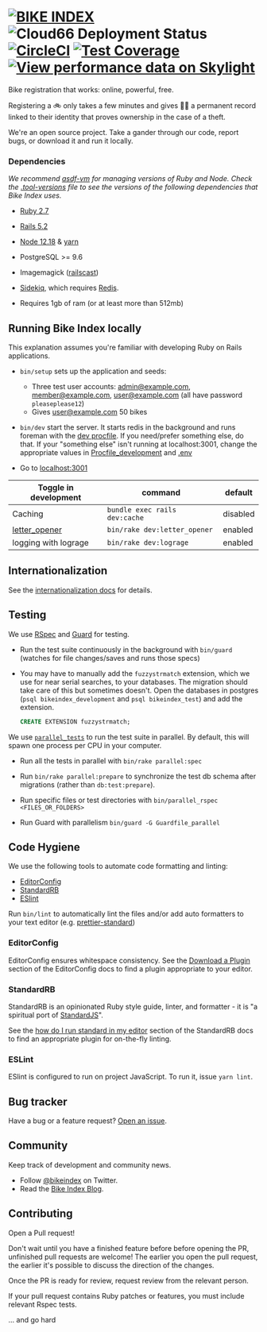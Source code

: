 # [![BIKE INDEX][bike-index-logo]][bike-index] ![Cloud66 Deployment Status][cloud66-badge] [![CircleCI][circleci-badge]][circleci] [![Test Coverage][codeclimate-badge]][codeclimate] [![View performance data on Skylight][skylight-badge]][skylight]

[bike-index-logo]: https://github.com/bikeindex/bike_index/blob/main/bike_index.png?raw=true
[circleci]: https://circleci.com/gh/bikeindex/bike_index/tree/main
[circleci-badge]: https://circleci.com/gh/bikeindex/bike_index/tree/main.svg?style=svg
[codeclimate]: https://codeclimate.com/github/bikeindex/bike_index
[codeclimate-badge]: https://codeclimate.com/github/bikeindex/bike_index/badges/coverage.svg
[skylight]: https://oss.skylight.io/app/applications/j93iQ4K2pxCP
[skylight-badge]: https://badges.skylight.io/status/j93iQ4K2pxCP.svg
[bike-index]: https://www.bikeindex.org
[cloud66-badge]: https://app.cloud66.com/stacks/badge/ff54cf1d55d7eb91ef09c90f125ae4f1.svg

Bike registration that works: online, powerful, free.

Registering a 🚲 only takes a few minutes and gives 🚴‍♀️ a permanent record linked to their identity that proves ownership in the case of a theft.

We're an open source project. Take a gander through our code, report bugs, or download it and run it locally.

### Dependencies

_We recommend [asdf-vm](https://asdf-vm.com/#/) for managing versions of Ruby and Node. Check the [.tool-versions](.tool-versions) file to see the versions of the following dependencies that Bike Index uses._

- [Ruby 2.7](http://www.ruby-lang.org/en/)

- [Rails 5.2](http://rubyonrails.org/)

- [Node 12.18](https://nodejs.org/en/) & [yarn](https://yarnpkg.com/en/)

- PostgreSQL >= 9.6

- Imagemagick ([railscast](http://railscasts.com/episodes/374-image-manipulation?view=asciicast))

- [Sidekiq](https://github.com/mperham/sidekiq), which requires [Redis](http://redis.io/).

- Requires 1gb of ram (or at least more than 512mb)

## Running Bike Index locally

This explanation assumes you're familiar with developing Ruby on Rails applications.

- `bin/setup` sets up the application and seeds:
  - Three test user accounts: admin@example.com, member@example.com, user@example.com (all have password `pleaseplease12`)
  - Gives user@example.com 50 bikes

- `bin/dev` start the server. It starts redis in the background and runs foreman with the [dev procfile](Procfile_development). If you need/prefer something else, do that. If your "something else" isn't running at localhost:3001, change the appropriate values in [Procfile_development](Procfile_development) and [.env](.env)

- Go to [localhost:3001](http://localhost:3001)

| Toggle in development | command                       | default  |
| ---------             | -------                       | -------  |
| Caching               | `bundle exec rails dev:cache` | disabled |
| [letter_opener][]     | `bin/rake dev:letter_opener`  | enabled  |
| logging with lograge  | `bin/rake dev:lograge`        | enabled  |

[letter_opener]: https://github.com/ryanb/letter_opener

## Internationalization

See the [internationalization docs](docs/internationalization.markdown) for details.

## Testing

We use [RSpec](https://github.com/rspec/rspec) and
[Guard](https://github.com/guard/guard) for testing.

- Run the test suite continuously in the background with `bin/guard` (watches for file changes/saves and runs those specs)

- You may have to manually add the `fuzzystrmatch` extension, which we use for
  near serial searches, to your databases. The migration should take care of
  this but sometimes doesn't. Open the databases in postgres
  (`psql bikeindex_development` and `psql bikeindex_test`) and add the extension.

  ```sql
  CREATE EXTENSION fuzzystrmatch;
  ```

We use [`parallel_tests`](https://github.com/grosser/parallel_tests/) to run the test suite in parallel. By default, this will spawn one process per CPU in your computer.

- Run all the tests in parallel with `bin/rake parallel:spec`

- Run `bin/rake parallel:prepare` to synchronize the test db schema after migrations (rather than `db:test:prepare`).

- Run specific files or test directories with `bin/parallel_rspec <FILES_OR_FOLDERS>`

- Run Guard with parallelism `bin/guard -G Guardfile_parallel`

## Code Hygiene

We use the following tools to automate code formatting and linting:

- [EditorConfig](https://editorconfig.org/)
- [StandardRB](https://github.com/testdouble/standard)
- [ESlint](https://eslint.org/)

Run `bin/lint` to automatically lint the files and/or add auto formatters to your text editor (e.g. [prettier-standard](https://github.com/sheerun/prettier-standard))

### EditorConfig

EditorConfig ensures whitespace consistency. See the [Download a
Plugin][editorconfig-plugin] section of the EditorConfig docs to find a plugin
appropriate to your editor.

[editorconfig-plugin]: https://editorconfig.org/#download

### StandardRB

StandardRB is an opinionated Ruby style guide, linter, and formatter - it is "a spiritual port of [StandardJS](https://standardjs.com/)".

See the [how do I run standard in my editor](standardrb-plugin) section of the StandardRB docs to find an appropriate plugin for on-the-fly linting.

[standardrb-plugin]: https://github.com/testdouble/standard#how-do-i-run-standard-in-my-editor

### ESLint

ESlint is configured to run on project JavaScript. To run it, issue `yarn lint`.

## Bug tracker

Have a bug or a feature request? [Open an issue](https://github.com/bikeindex/bike_index/issues/new).


## Community

Keep track of development and community news.

- Follow [@bikeindex](http://twitter.com/bikeindex) on Twitter.
- Read the [Bike Index Blog](https://bikeindex.org/blog).

## Contributing

Open a Pull request!

Don't wait until you have a finished feature before before opening the PR, unfinished pull requests are welcome! The earlier you open the pull request, the earlier it's possible to discuss the direction of the changes.

Once the PR is ready for review, request review from the relevant person.

If your pull request contains Ruby patches or features, you must include relevant Rspec tests.


... and go hard
